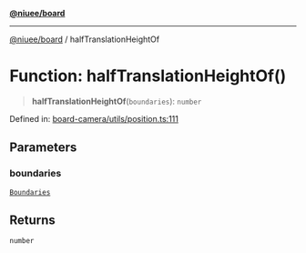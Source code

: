 [**@niuee/board**](../README.md)

***

[@niuee/board](../globals.md) / halfTranslationHeightOf

# Function: halfTranslationHeightOf()

> **halfTranslationHeightOf**(`boundaries`): `number`

Defined in: [board-camera/utils/position.ts:111](https://github.com/niuee/board/blob/a0a1179721d4f4b943b6a9bc156753ac9737e502/src/board-camera/utils/position.ts#L111)

## Parameters

### boundaries

[`Boundaries`](../type-aliases/Boundaries.md)

## Returns

`number`
